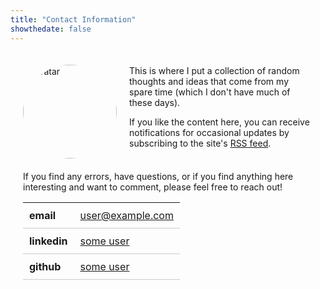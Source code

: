 ```yaml
---
title: "Contact Information"
showthedate: false
---
```

<style>
.container {
  max-width: 800px;
  margin: 0 auto;
  padding: 20px;
}

.contact {
  display: flex;
  align-items: center;
  margin-bottom: 20px;
}

.contact img {
  width: 150px;
  height: 150px;
  border-radius: 50%;
  margin-right: 20px;
}

.text {
  flex: 1;
}

table {
  width: 100%;
  border-collapse: collapse;
  margin-bottom: 20px;
}

table td {
  padding: 10px;
  border-bottom: 1px solid #ccc;
}

table td:first-child {
  font-weight: bold;
}

@media only screen and (max-width: 600px) {
  .contact {
    flex-direction: column;
    align-items: center;
  }

  .contact img {
    margin-bottom: 20px;
  }
}
</style>

<div class="container">
<section class="contact">
<img src="../img/avatar.png" alt="avatar">
<div class="text">
  This is where I put a collection of random thoughts and ideas that come from my spare time (which I don't have much of these days).

  If you like the content here, you can receive notifications for occasional updates by subscribing to the site's [RSS feed](../index.xml").
</div>
</section>

<p>If you find any errors, have questions, or if you find anything here interesting and want to comment, please feel free to reach out!</p>


<table>
<tr><td>email</td><td><a href="mailto:user@example.com">user@example.com</a></td></tr>
<tr><td>linkedin</td><td><a href="https://www.linkedin.com/in/some-user/">some user</a></td></tr>
<tr><td>github</td><td><a href="https://github.com/user">some user</a></td></tr>
</table>
